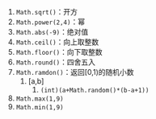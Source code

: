 1. `Math.sqrt()`：开方
2. `Math.power(2,4)`：幂
3. `Math.abs(-9)`：绝对值
4. `Math.ceil()`：向上取整数
5. `Math.floor()`：向下取整数
6. `Math.round()`：四舍五入
7. `Math.ramdon()`：返回\[0,1)的随机小数
	1. \[a,b]
		1. `(int)(a+Math.random()*(b-a+1))`
8. `Math.max(1,9)`
9. `Math.min(1,9)`
